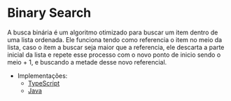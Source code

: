 # Binary Search

A busca binária é um algoritmo otimizado para buscar um item dentro de uma lista ordenada. Ele funciona tendo como referencia o item no meio da lista, caso o item a buscar seja maior que a referencia, ele descarta a parte inicial da lista e repete esse processo com o novo ponto de inicio sendo o meio + 1, e buscando a metade desse novo referencial.

- Implementações:
    - [TypeScript](\src\TS\binary.ts)
    - [Java](\src\Java\Algoritmos\src\Binary.java)